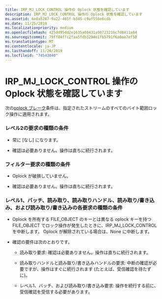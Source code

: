 ```yaml
---
title: IRP_MJ_LOCK_CONTROL 操作の Oplock 状態を確認しています
description: IRP_MJ_LOCK_CONTROL 操作の Oplock 状態を確認しています
ms.assetid: 6e0a5287-9a22-465f-b345-c9af556e6cdb
ms.date: 11/25/2019
ms.localizationpriority: medium
ms.openlocfilehash: 425dd95dd2e1635a88431a98723216c7d8411a84
ms.sourcegitcommit: 79ff84ffc2faa5fdb3294e1fb5791f6a0ea7ef50
ms.translationtype: MT
ms.contentlocale: ja-JP
ms.lasthandoff: 11/26/2019
ms.locfileid: "74543040"
---
```

# <a name="checking-the-oplock-state-of-an-irp_mj_lock_control-operation"></a>IRP_MJ_LOCK_CONTROL 操作の Oplock 状態を確認しています

次の[oplock ブレーク](https://docs.microsoft.com/windows-hardware/drivers/ifs/breaking-oplocks)条件は、指定されたストリームのすべてのバイト範囲ロック操作に適用されます。

### <a name="conditions-for-a-level-2-request-type"></a>レベル2の要求の種類の条件

- 常に [なし] になります。

- 確認は必要ありません。操作は直ちに続行されます。

### <a name="conditions-for-a-filter-request-type"></a>フィルター要求の種類の条件

- Oplock が破損していません。

- 確認は必要ありません。操作は直ちに続行されます。

### <a name="conditions-for-level-1-batch-read-read-handle-read-write-and-read-write-handle-request-types"></a>レベル1、バッチ、読み取り、読み取りハンドル、読み取り/書き込み、および読み取り/書き込みの各要求の種類の条件

- Oplock を所有する FILE_OBJECT のキーとは異なる oplock キーを持つ FILE_OBJECT でロック操作が発生したときに、IRP_MJ_LOCK_CONTROL を中断します。 Oplock が解除されている場合は、None に中断します。

- 確認の要件は次のとおりです。

  - 読み取り要求: 確認は必要ありません。操作は直ちに続行されます。

  - 読み取りハンドルと読み取り/書き込みハンドルの要求: 中断の確認が必要ですが、操作はすぐに続行されます (たとえば、受信確認を待たずに)。

  - レベル1、バッチ、および読み取り/書き込み要求: 操作を続行する前に、受信確認を受信する必要があります。

